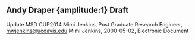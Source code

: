## Andy Draper {amplitude:1} Draft
Update MSD CUP2014
Mimi Jenkins, Post Graduate Research Engineer, mwjenkins@ucdavis.edu
Mimi Jenkins, 2000-05-02, Electronic Document
